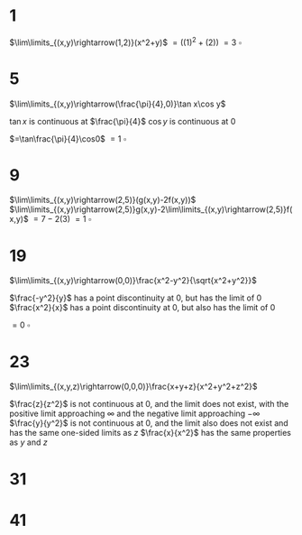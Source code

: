 # 1

$\lim\limits_{(x,y)\rightarrow(1,2)}(x^2+y)$
$=((1)^2+(2))$
$=3$
$\square$

# 5

$\lim\limits_{(x,y)\rightarrow(\frac{\pi}{4},0)}\tan x\cos y$

$\tan x$ is continuous at $\frac{\pi}{4}$
$\cos y$ is continuous at $0$

$=\tan\frac{\pi}{4}\cos0$
$=1$
$\square$

# 9

$\lim\limits_{(x,y)\rightarrow(2,5)}(g(x,y)-2f(x,y))$
$\lim\limits_{(x,y)\rightarrow(2,5)}g(x,y)-2\lim\limits_{(x,y)\rightarrow(2,5)}f(x,y)$
$=7-2(3)$
$=1$
$\square$

# 19

$\lim\limits_{(x,y)\rightarrow(0,0)}\frac{x^2-y^2}{\sqrt{x^2+y^2}}$

$\frac{-y^2}{y}$ has a point discontinuity at $0$, but has the limit of $0$
$\frac{x^2}{x}$ has a point discontinuity at $0$, but also has the limit of $0$

$=0$
$\square$

# 23

$\lim\limits_{(x,y,z)\rightarrow(0,0,0)}\frac{x+y+z}{x^2+y^2+z^2}$

$\frac{z}{z^2}$ is not continuous at $0$, and the limit does not exist, with the positive limit approaching $\infty$ and the negative limit approaching $-\infty$
$\frac{y}{y^2}$ is not continuous at $0$, and the limit also does not exist and has the same one-sided limits as $z$
$\frac{x}{x^2}$ has the same properties as $y$ and $z$



# 31

# 41
